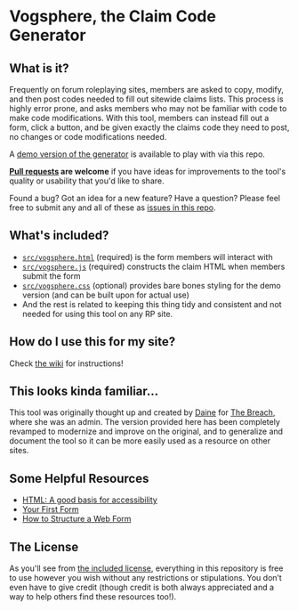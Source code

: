 # Vogsphere, the Claim Code Generator

## What is it?

Frequently on forum roleplaying sites, members are asked to copy, modify, and then post codes needed to fill out sitewide claims lists. This process is highly error prone, and asks members who may not be familiar with code to make code modifications. With this tool, members can instead fill out a form, click a button, and be given exactly the claims code they need to post, no changes or code modifications needed.

A [demo version of the generator](https://magrathea.guide/vogsphere/vogsphere.html) is available to play with via this repo.

**[Pull requests](https://help.github.com/en/github/collaborating-with-issues-and-pull-requests/creating-a-pull-request) are welcome** if you have ideas for improvements to the tool's quality or usability that you'd like to share. 

Found a bug? Got an idea for a new feature? Have a question? Please feel free to submit any and all of these as [issues in this repo](https://github.com/rp-magrathea/vogsphere/issues).

## What's included?

- [`src/vogsphere.html`](src/vogsphere.html) (required) is the form members will interact with
- [`src/vogsphere.js`](src/vogsphere.js) (required) constructs the claim HTML when members submit the form
- [`src/vogsphere.css`](src/vogsphere.css) (optional) provides bare bones styling for the demo version (and can be built upon for actual use)
- And the rest is related to keeping this thing tidy and consistent and not needed for using this tool on any RP site.

## How do I use this for my site?

Check [the wiki](https://github.com/rp-magrathea/vogsphere/wiki) for instructions!

## This looks kinda familiar...

This tool was originally thought up and created by [Daine](https://daine.dev) for [The Breach](https://breached.jcink.net/), where she was an admin. The version provided here has been completely revamped to modernize and improve on the original, and to generalize and document the tool so it can be more easily used as a resource on other sites.

## Some Helpful Resources

- [HTML: A good basis for accessibility](https://developer.mozilla.org/en-US/docs/Learn/Accessibility/HTML)
- [Your First Form](https://developer.mozilla.org/en-US/docs/Learn/Forms/Your_first_form)
- [How to Structure a Web Form](https://developer.mozilla.org/en-US/docs/Learn/Forms/How_to_structure_a_web_form)

## The License

As you'll see from [the included license](LICENSE), everything in this repository is free to use however you wish without any restrictions or stipulations. You don’t even have to give credit (though credit is both always appreciated and a way to help others find these resources too!).
